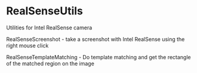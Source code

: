 # RealSenseUtils
Utilities for Intel RealSense camera

RealSenseScreenshot - take a screenshot with Intel RealSense using the right mouse click

RealSenseTemplateMatching - Do template matching and get the rectangle of the matched region on the image
